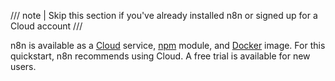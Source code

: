 /// note | Skip this section if you've already installed n8n or signed up for a Cloud account
///

n8n is available as a [Cloud](/manage-cloud/overview.md) service, [npm](/hosting/installation/npm.md) module, and [Docker](/hosting/installation/docker.md) image. For this quickstart, n8n recommends using Cloud. A free trial is available for new users.
